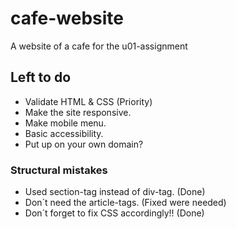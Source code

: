 # cafe-website
A website of a cafe for the u01-assignment

## Left to do

- Validate HTML & CSS (Priority)
- Make the site responsive.
- Make mobile menu.
- Basic accessibility.
- Put up on your own domain?

### Structural mistakes

- Used section-tag instead of div-tag. (Done)
- Don´t need the article-tags. (Fixed were needed)
- Don´t forget to fix CSS accordingly!! (Done)